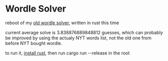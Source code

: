 # Wordle Solver

reboot of my [old wordle solver](github.com/rgodha24/wordle), written in rust this time

current average solve is 3.838876889848812 guesses, which can probably be improved by using the actualy NYT words list, not the old one from before NYT bought wordle.

to run it, [install rust](https://rustup.rs), then run cargo run --release in the root
